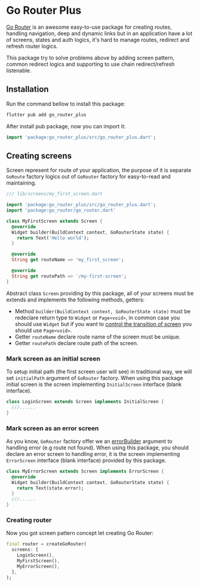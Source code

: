 Go Router Plus
==============

[Go Router](https://gorouter.dev/) is an awesome easy-to-use package for creating routes, handling 
navigation, deep and dynamic links but in an application have a lot of screens, states and auth logics,
it's hard to manage routes, redirect and refresh router logics. 

This package try to solve problems above by adding screen pattern, common redirect logics and
supporting to use chain redirect/refresh listenable.

Installation
------------

Run the command bellow to install this package:

```bash
flutter pub add go_router_plus
```

After install pub package, now you can import it:

```dart
import 'package:go_router_plus/src/go_router_plus.dart';
```

Creating screens
----------------
Screen represent for route of your application, the purpose of
it is separate `GoRoute` factory logics out of `GoRouter` factory for
easy-to-read and maintaining.

```dart 
/// lib/screens/my_first_screen.dart

import 'package:go_router_plus/src/go_router_plus.dart';
import 'package:go_router/go_router.dart'

class MyFirstScreen extends Screen {
  @override
  Widget builder(BuildContext context, GoRouterState state) {
    return Text('Hello world');
  }

  @override
  String get routeName => 'my_first_screen';

  @override
  String get routePath => '/my-first-screen';
}
```

Abstract class `Screen` providing by this package, all of your screens 
must be extends and implements the following methods, getters:

+ Method `builder(BuildContext context, GoRouterState state)` must be redeclare return
type to `Widget` or `Page<void>`, in common case you should use `Widget` but if you want to [control
the transition of screen](https://gorouter.dev/transitions) you should use `Page<void>`.
+ Getter `routeName` declare route name of the screen must be unique.
+ Getter `routePath` declare route path of the screen.

### Mark screen as an initial screen

To setup initial path (the first screen user will see) in traditional way, we will set `initialPath`
argument of `GoRouter` factory. When using this package initial screen is the screen implementing
`InitialScreen` interface (blank interface).

```dart
class LoginScreen extends Screen implements InitialScreen {
  ///......
}
```

### Mark screen as an error screen

As you know, `GoRouter` factory offer we an [errorBuilder](https://gorouter.dev/declarative-routing#error-handling) 
argument to handling error (e.g route not found). When using this package, you should declare an error screen to 
handling error, it is the screen implementing `ErrorScreen` interface (blank interface) provided by this package.

```dart
class MyErrorScreen extends Screen implements ErrorScreen {
  @override
  Widget builder(BuildContext context, GoRouterState state) {
    return Text(state.error);
  }
  ///......
}
```

### Creating router

Now you got screen pattern concept let creating Go Router:

```dart
final router = createGoRouter(
  screens: [
    LoginScreen(),
    MyFirstScreen(),
    MyErrorScreen(),
  ],
);
```

